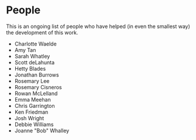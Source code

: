 # People

This is an ongoing list of people who have helped (in even the smallest way) the development of this work.

- Charlotte Waelde  
- Amy Tan  
- Sarah Whatley  
- Scott deLahunta  
- Hetty Blades  
- Jonathan Burrows
- Rosemary Lee
- Rosemary Cisneros
- Rowan McLelland
- Emma Meehan
- Chris Garrington
- Ken Friedman
- Josh Wright
- Debbie Williams
- Joanne "Bob" Whalley